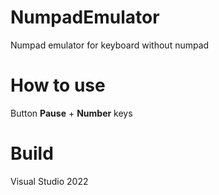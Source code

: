 # NumpadEmulator
Numpad emulator for keyboard without numpad

# How to use
Button **Pause** + **Number** keys

# Build
Visual Studio 2022
